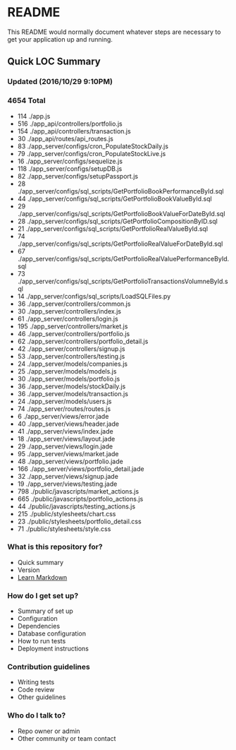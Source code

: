 # README #

This README would normally document whatever steps are necessary to get your application up and running.

## Quick LOC Summary ##

### Updated (2016/10/29 9:10PM) ###
### 4654 Total ###

* 114 ./app.js
* 516 ./app_api/controllers/portfolio.js
* 154 ./app_api/controllers/transaction.js
* 30 ./app_api/routes/api_routes.js 
* 83 ./app_server/configs/cron_PopulateStockDaily.js
* 79 ./app_server/configs/cron_PopulateStockLive.js
* 16 ./app_server/configs/sequelize.js
* 118 ./app_server/configs/setupDB.js
* 82 ./app_server/configs/setupPassport.js
* 28 ./app_server/configs/sql_scripts/GetPortfolioBookPerformanceById.sql
* 44 ./app_server/configs/sql_scripts/GetPortfolioBookValueById.sql
* 29 ./app_server/configs/sql_scripts/GetPortfolioBookValueForDateById.sql
* 28 ./app_server/configs/sql_scripts/GetPortfolioCompositionByID.sql
* 21 ./app_server/configs/sql_scripts/GetPortfolioRealValueById.sql
* 74 ./app_server/configs/sql_scripts/GetPortfolioRealValueForDateById.sql
* 67 ./app_server/configs/sql_scripts/GetPortfolioRealValuePerformanceById.sql
* 73 ./app_server/configs/sql_scripts/GetPortfolioTransactionsVolumneById.sql
* 14 ./app_server/configs/sql_scripts/LoadSQLFiles.py  
* 36 ./app_server/controllers/common.js
* 30 ./app_server/controllers/index.js
* 61 ./app_server/controllers/login.js
* 195 ./app_server/controllers/market.js
* 46 ./app_server/controllers/portfolio.js
* 62 ./app_server/controllers/portfolio_detail.js
* 42 ./app_server/controllers/signup.js
* 53 ./app_server/controllers/testing.js
* 24 ./app_server/models/companies.js
* 25 ./app_server/models/models.js
* 30 ./app_server/models/portfolio.js
* 36 ./app_server/models/stockDaily.js
* 36 ./app_server/models/transaction.js
* 24 ./app_server/models/users.js
* 74 ./app_server/routes/routes.js  
* 6 ./app_server/views/error.jade
* 40 ./app_server/views/header.jade
* 41 ./app_server/views/index.jade
* 18 ./app_server/views/layout.jade
* 29 ./app_server/views/login.jade
* 95 ./app_server/views/market.jade
* 48 ./app_server/views/portfolio.jade
* 166 ./app_server/views/portfolio_detail.jade
* 32 ./app_server/views/signup.jade
* 19 ./app_server/views/testing.jade
* 798 ./public/javascripts/market_actions.js
* 665 ./public/javascripts/portfolio_actions.js
* 44 ./public/javascripts/testing_actions.js
* 215 ./public/stylesheets/chart.css
* 23 ./public/stylesheets/portfolio_detail.css
* 71 ./public/stylesheets/style.css


### What is this repository for? ###

* Quick summary
* Version
* [Learn Markdown](https://bitbucket.org/tutorials/markdowndemo)

### How do I get set up? ###

* Summary of set up
* Configuration
* Dependencies
* Database configuration
* How to run tests
* Deployment instructions

### Contribution guidelines ###

* Writing tests
* Code review
* Other guidelines

### Who do I talk to? ###

* Repo owner or admin
* Other community or team contact